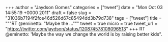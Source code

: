 
+++
author = "Jaydson Gomes"
categories = ["tweet"]
date = "Mon Oct 03 14:55:19 +0000 2011"
draft = false
slug = "31036b7194f2fce46d526d67c85494dd3b79d738"
tags = ["tweet"]
title = """RT @eminetto: "Maybe the ..."""
tweet = true
micro = true
tweet_url = "https://twitter.com/jaydson/status/120874578108096513"
+++
RT @eminetto: 'Maybe the way we change the world is by raising better kids".
